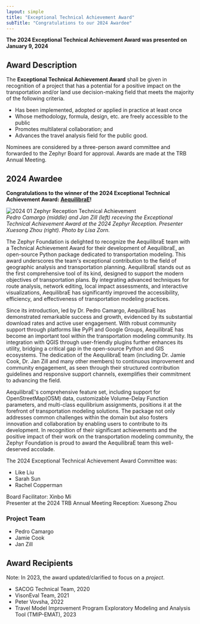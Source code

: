 ```yaml
---
layout: simple
title: "Exceptional Technical Achievement Award"
subTitle: "Congratulations to our 2024 Awardee"
---
```


**The 2024 Exceptional Technical Achievement Award was presented on January 9, 2024**

## Award Description

The **Exceptional Technical Achievement Award** shall be given in recognition of a project that has a potential for a positive impact on the transportation and/or land use decision-making field that meets the majority of the following criteria.
* Has been implemented, adopted or applied in practice at least once
* Whose methodology, formula, design, etc. are freely accessible to the public
* Promotes multilateral collaboration; and
* Advances the travel analysis field for the public good.

Nominees are considered by a three-person award committee and forwarded to the Zephyr Board for approval.  Awards are made at the TRB Annual Meeting.

## 2024 Awardee

**Congratulations to the winner of the 2024 Exceptional Technical Achievement Award: [AequilibraE](https://www.aequilibrae.com/python/latest/#)!**

![2024 01 Zephyr Reception Technical Achievement](https://github.com/ZephyrTransport/zephyr-website/assets/28812722/852dcdd8-c2e6-46cf-9af3-0b31c28213b2)<br>
<em>Pedro Camargo (middle) and Jan Zill (left) receving the Exceptional Technical Achievement Award at the 2024 Zephyr Reception. Presenter Xuesong Zhou (right). Photo by Lisa Zorn.</em><br>

The Zephyr Foundation is delighted to recognize the AequilibraE team with a Technical Achievement Award for their development of AequilibraE, an open-source Python package dedicated to transportation modeling. This award underscores the team's exceptional contribution to the field of geographic analysis and transportation planning. AequilibraE stands out as the first comprehensive tool of its kind, designed to support the modern objectives of transportation plans. By integrating advanced techniques for route analysis, network editing, local impact assessments, and interactive visualizations, AequilibraE has significantly improved the accessibility, efficiency, and effectiveness of transportation modeling practices.

Since its introduction, led by Dr. Pedro Camargo, AequilibraE has demonstrated remarkable success and growth, evidenced by its substantial download rates and active user engagement. With robust community support through platforms like PyPI and Google Groups, AequilibraE has become an important tool within the transportation modeling community. Its integration with QGIS through user-friendly plugins further enhances its utility, bridging a critical gap in the open-source Python and GIS ecosystems. The dedication of the AequilibraE team (including Dr. Jamie Cook, Dr. Jan Zill and many other members) to continuous improvement and community engagement, as seen through their structured contribution guidelines and responsive support channels, exemplifies their commitment to advancing the field.

AequilibraE's comprehensive feature set, including support for OpenStreetMap(OSM) data, customizable Volume-Delay Function parameters, and multi-class equilibrium assignments, positions it at the forefront of transportation modeling solutions. The package not only addresses common challenges within the domain but also fosters innovation and collaboration by enabling users to contribute to its development. In recognition of their significant achievements and the positive impact of their work on the transportation modeling community, the Zephyr Foundation is proud to award the AequilibraE team this well-deserved accolade.

The 2024 Exceptional Technical Achievement Award Committee was:

- Like Liu
- Sarah Sun
- Rachel Copperman

Board Facilitator: Xinbo Mi<br>
Presenter at the 2024 TRB Annual Meeting Reception: Xuesong Zhou

### Project Team
- Pedro Camargo
- Jamie Cook
- Jan Zill

## Award Recipients
Note: In 2023, the award updated/clarified to focus on a *project*.

- SACOG Technical Team, 2020  
- VisonEval Team, 2021
- Peter Vovsha, 2022
- Travel Model Improvement Program Exploratory Modeling and Analysis Tool (TMIP-EMAT), 2023
